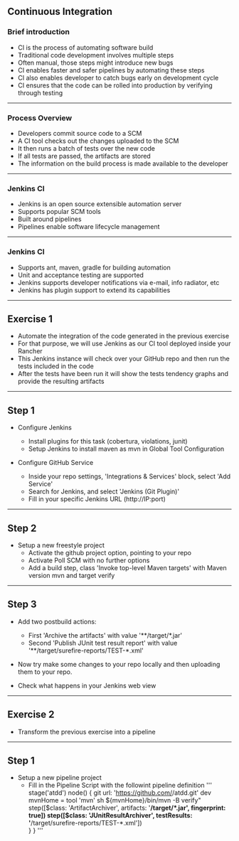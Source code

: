 ## Continuous Integration

### Brief introduction

- CI is the process of automating software build
- Traditional code development involves multiple steps
- Often manual, those steps might introduce new bugs
- CI enables faster and safer pipelines by automating these steps 
- CI also enables developer to catch bugs early on development cycle
- CI ensures that the code can be rolled into production by verifying through testing

---

### Process Overview

- Developers commit source code to a SCM
- A CI tool checks out the changes uploaded to the SCM
- It then runs a batch of tests over the new code
- If all tests are passed, the artifacts are stored
- The information on the build process is made available to the developer

---

### Jenkins CI

- Jenkins is an open source extensible automation server
- Supports popular SCM tools 
- Built around pipelines
- Pipelines enable software lifecycle management

---

### Jenkins CI

- Supports ant, maven, gradle for building automation
- Unit and acceptance testing are supported 
- Jenkins supports developer notifications via e-mail, info radiator, etc
- Jenkins has plugin support to extend its capabilities

---

## Exercise 1

- Automate the integration of the code generated in the previous exercise
- For that purpose, we will use Jenkins as our CI tool deployed inside your Rancher
- This Jenkins instance will check over your GitHub repo and then run the tests included in the code
- After the tests have been run it will show the tests tendency graphs and provide the resulting artifacts

---

## Step 1

- Configure Jenkins
	- Install plugins for this task (cobertura, violations, junit)
	- Setup Jenkins to install maven as mvn in Global Tool Configuration

- Configure GitHub Service
	- Inside your repo settings, 'Integrations & Services' block, select 'Add Service'
	- Search for Jenkins, and select 'Jenkins (Git Plugin)'
	- Fill in your specific Jenkins URL (http://IP:port)

---

## Step 2

- Setup a new freestyle project
	- Activate the github project option, pointing to your repo
	- Activate Poll SCM with no further options
	- Add a build step, class 'Invoke top-level Maven targets' with Maven version mvn and target verify

---

## Step 3

- Add two postbuild actions:
	- First 'Archive the artifacts' with value '**/target/*.jar'
	- Second 'Publish JUnit test result report' with value '**/target/surefire-reports/TEST-*.xml'

- Now try make some changes to your repo locally and then uploading them to your repo.
- Check what happens in your Jenkins web view

---

## Exercise 2

- Transform the previous exercise into a pipeline

---

## Step 1

- Setup a new pipeline project
	- Fill in the Pipeline Script with the followint pipeline definition
	'''
	stage('atdd')
		node() {
			git url: 'https://github.com/<user>/atdd.git'
			dev mvnHome =  tool 'mvn'
			sh ${mvnHome}/bin/mvn -B verify"
			step([$class: 'ArtifactArchiver', artifacts: '**/target/*.jar', fingerprint: true])
			step([$class: 'JUnitResultArchiver', testResults: '**/target/surefire-reports/TEST-*.xml'])        
		}
	}
	'''
